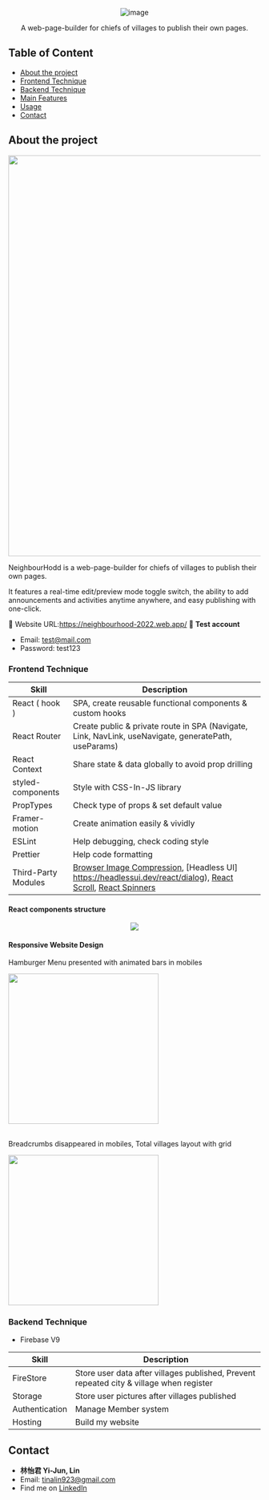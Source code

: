<div align="center">
 
  ![image](https://user-images.githubusercontent.com/94776718/174472542-9b1bd2c4-6269-41d5-b487-f717c8fbdf29.png) 
  
  <p>A web-page-builder for chiefs of villages to publish their own pages. </p>
</div>
  
## Table of Content

- [About the project](#about-the-project)
- [Frontend Technique](#frontend-technique)
- [Backend Technique](#backend-technique)
- [Main Features](#main-features)
- [Usage](#usage)
- [Contact](#contact)
  
## About the project
  
<div  align="center">

  <kbd>
    <img src="https://user-images.githubusercontent.com/94776718/174310804-1e513ec7-ece4-4d55-844d-455f03ad62cc.png" width=800/> 
  </kbd>

</div>  
<p>NeighbourHodd  is a web-page-builder for chiefs of villages to publish their own pages.  </p>
<p>It features a real-time edit/preview mode toggle switch, the ability to add announcements and activities anytime anywhere, and easy publishing with
  one-click. 
</p>

:link: Website URL:https://neighbourhood-2022.web.app/ 
:house_with_garden: **Test account**
- Email: test@mail.com 
- Password: test123  

### Frontend Technique 
| Skill               | Description                                                                                                                        | 
|---------------------|------------------------------------------------------------------------------------------------------------------------------------|
| React ( hook )      | SPA, create reusable functional components & custom hooks                                                                          |
| React Router        | Create public & private route in SPA (Navigate, Link, NavLink, useNavigate, generatePath, useParams)                               |
| React Context       | Share state & data globally to avoid prop drilling                                                                                 |
| styled-components   | Style with CSS-In-JS library                                                                                                       |
| PropTypes           | Check type of props & set default value                                                                                            |
| Framer-motion       | Create animation easily & vividly                                                                                                  |
| ESLint              | Help debugging, check coding style                                                                                                 |
| Prettier            | Help code formatting                                                                                                               |
| Third-Party Modules | [Browser Image Compression](https://www.npmjs.com/package/browser-image-compression), [Headless Ul] https://headlessui.dev/react/dialog), [React Scroll](https://www.npmjs.com/package/react-scroll), [React Spinners](https://www.npmjs.com/package/react-spinners)                                                                                                                                                  | 

#### React components structure 
<div align="center">  
  <kbd> <img src="https://user-images.githubusercontent.com/94776718/174304135-583eb62f-db69-4631-8af2-ba5505240146.png" /></kbd>
</div>

#### Responsive Website Design

  <p>Hamburger Menu presented with animated bars in mobiles</p>   
 
  <img
   src="https://user-images.githubusercontent.com/94776718/174295384-4b419528-e115-4a0a-910d-6f9bfaff6f17.gif"
  height=300px />   
  <br/>
 <p>Breadcrumbs disappeared in mobiles, Total villages layout with grid</p>   
 <img
   src="https://user-images.githubusercontent.com/94776718/174656183-2820d260-83d9-4aba-b976-7749082c3be1.png"
  height=300px />  
 

### Backend Technique 

- Firebase V9

| Skill              | Description                                                                                                                    |  
|------------------- |--------------------------------------------------------------------------------------------------------------------------------|
| FireStore | Store user data after villages published, Prevent repeated city & village when register                                                 | 
| Storage | Store user pictures after villages published                                                                                              |
| Authentication | Manage Member system                                                                                                               |
| Hosting | Build my website                                                                                                                          |

## Contact  
 - **林怡君 Yi-Jun, Lin**
 - Email: tinalin923@gmail.com 
 - Find me on [LinkedIn](https://www.linkedin.com/in/yi-jun-lin-353a14226/)


  
 




